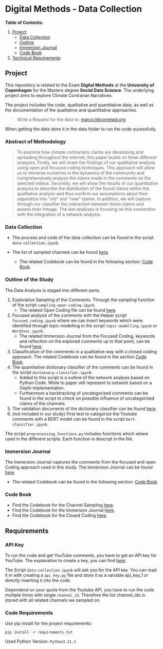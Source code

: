 # Digital Methods - Data Collection

**Table of Contents:**

1. [Project](#project)
    - [Data Collection](#data-collection)
    - [Outline](#outline-of-the-study)
    - [Immersion Journal](#immersion-journal)
    - [Code Book](#code-book)
5. [Technical Requirements](#requirements)


## Project

This repository is related to the Exam **Digital Methods** at the **University of Copenhagen** for the Masters degree **Social Data Science**. The underlying project aims to explore Climate Contrarian Narratives.

The project includes the code, qualitative and quantitative data, as well as the documentation of the qualitative and quantitative approaches.

> Write a Request for the data to: marco.l@correlaid.org

When getting the data store it in the data folder to run the code sucessfully.

### Abstract of Methodology

> To examine how climate contrarians claims are developing and spreading throughout the
internet, this paper builds on three different analyses. Firstly, we will share the findings
of our qualitative analysis using open and focused coding techniques. This approach will
allow us to immerse ourselves in the dynamics of the community and comprehensively
analyse the claims made in the comments on the selected videos. Secondly, we will show
the results of our quantitative analysis to describe the distribution of the found claims
within the qualitative analysis and thus confirm our assumptions about their separation
into "old" and "new” claims. In addition, we will capture through our classifier the
interaction between these claims and assess their linkage. The last analyses is focusing
on this connection with the integration of a network analysis.

### Data Collection

- The process and code of the data collection can be found in the script `data-collection.ipynb`.

- The list of sampled channels can be found [here](data/channel_sampling.xlsx).
    - The related Codebook can be found in the following section: [Code Book](#code-book).

### Outline of the Study

The Data Analysis is staged into different parts.

1. Explorative Sampling of the Comments. Through the sampling function of the script `sampling-open-coding.ipynb`.
    - The related Open Coding file can be found [here](#immersion-journal).
2. Focused analysis of the comments with the Helper script `focused_coding.ipynb` where we can insert keywords which were identified through topic modelling in the script `topic-modelling.ipynb` or `Word2vec.ipynb`.
    - The related Immersion Journal from the Focused Coding, keywords and reflection on the explored comments up to that point, can be found [here](#immersion-journal).
3. Classification of the comments in a qualitative way with a closed coding approach. The related Codebook can be found in the section [Code Book](#code-book).
4. The quantitative dictionary classifier of the comments can be found in the script `dictionary-classifier.ipynb`.
    - Added to this script is a outline of the network analysis based on Python Code. While to paper will represent to network based on a Gephi implementation.
    - Furthermore a backtracking of uncategorized comments can be found in the script to check on possible influence of uncategorized claims of the channels.
5. The validation documents of the dictionary classifier can be found [here](data/validation_data.xlsx).
6. (not included in our study) First test to categorize the Youtube comments with a BERT model can be found in the script `bert-classifier.ipynb`.

The script `preprocessing_functions.py` includes functions which where used in the different scripts. Each function is descript in the file.

### Immersion Journal

The Immersion Journal captures the comments from the focused and open Coding approach used in this study. The Immersion Journal can be found [here](immersion_journal/immersion_journal.xlsx).

- The related Codebook can be found in the following section: [Code Book](#code-book).

### Code Book

- Find the Codebook for the Channel Sampling [here](documentation/codebook_sampling.md).
- Find the Codebook for the Immersion Journal [here](documentation/codebook_immersion-journal.md).
- Find the Codebook for the Closed Coding [here](documentation/closed-codebook_immersion-journal.md).

## Requirements

### API Key

To run the code and get YouTube comments, you have to get an API key for YouTube. The explanation to create a key, you can find [here](https://developers.google.com/youtube/v3/getting-started#before-you-start).

The Script `data-collection.ipynb` will ask you for the API key. You can read it in with creating a `api_key.py` file and store it as a variable api_key_1 or directly inserting it into the code.

Dependend on your quota from the Youtube API, you have to run the code multiple times with single `channel_id`. Therefore the list channel_ids is stored with all related channels we sampled on.

### Code Requirements

Use pip install for the project requirements:

`pip install -r requirements.txt` 

Used Python Version: `Python3.11.1`



